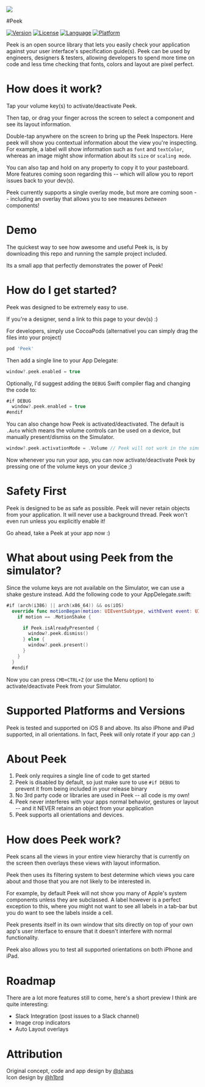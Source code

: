 <a href="https://vimeo.com/162896152"><img src="http://shaps.me/assets/img/peek-feature@2x.png" name="Peek on Vimeo"/></a>

#Peek

[![Version](https://img.shields.io/cocoapods/v/Peek.svg?style=flat)](http://cocoapods.org/pods/InkKit)
[![License](https://img.shields.io/cocoapods/l/Peek.svg?style=flat)](http://cocoapods.org/pods/InkKit)
[![Language](https://img.shields.io/badge/language-swift-ff69b4.svg)](http://cocoadocs.org/docsets/Warrany)
[![Platform](https://img.shields.io/cocoapods/p/Peek.svg?style=flat)](http://cocoapods.org/pods/InkKit)

Peek is an open source library that lets you easily check your application against your user interface's specification guide(s). Peek can be used by engineers, designers & testers, allowing developers to spend more time on code and less time checking that fonts, colors and layout are pixel perfect.

# How does it work?

Tap your volume key(s) to activate/deactivate Peek.

Then tap, or drag your finger across the screen to select a component and see its layout information.

Double-tap anywhere on the screen to bring up the Peek Inspectors. Here peek will show you contextual information about the view you're inspecting. For example, a label will show information such as `font` and `textColor`, whereas an image might show information about its `size` or `scaling mode`.

You can also tap and hold on any property to copy it to your pasteboard. More features coming soon regarding this -- which will allow you to report issues back to your dev(s).

Peek currently supports a single overlay mode, but more are coming soon -- including an overlay that allows you to see measures *between* components!

# Demo

The quickest way to see how awesome and useful Peek is, is by downloading this repo and running the sample project included.

Its a small app that perfectly demonstrates the power of Peek!

# How do I get started?

Peek was designed to be extremely easy to use.

If you're a designer, send a link to this page to your dev(s) :)

For developers, simply use CocoaPods (alternativel you can simply drag the files into your project)

```ruby
pod 'Peek'
```

Then add a single line to your App Delegate:

```swift
window?.peek.enabled = true
```

Optionally, I'd suggest adding the `DEBUG` Swift compiler flag and changing the code to:

```swift
#if DEBUG
  window?.peek.enabled = true
#endif
```

You can also change how Peek is activated/deactivated. The default is `.Auto` which means the volume controls can be used on a device, but manually present/dismiss on the Simulator.

```swift
window?.peek.activationMode = .Volume // Peek will not work in the simulator with this mode
```

Now whenever you run your app, you can now activate/deactivate Peek by pressing one of the volume keys on your device ;)

# Safety First

Peek is designed to be as safe as possible. Peek will never retain objects from your application. It will never use a background thread. Peek won't even run unless you explicitly enable it!

Go ahead, take a Peek at your app now :)

# What about using Peek from the simulator?

Since the volume keys are not available on the Simulator, we can use a shake gesture instead. Add the following code to your AppDelegate.swift:

```swift
#if (arch(i386) || arch(x86_64)) && os(iOS)
  override func motionBegan(motion: UIEventSubtype, withEvent event: UIEvent?) {
    if motion == .MotionShake {

      if Peek.isAlreadyPresented {
        window?.peek.dismiss()
      } else {
        window?.peek.present()
      }
    }
  }
  #endif
```

Now you can press `CMD+CTRL+Z` (or use the Menu option) to activate/deactivate Peek from your Simulator.

# Supported Platforms and Versions

Peek is tested and supported on iOS 8 and above. Its also iPhone and iPad supported, in all orientations. In fact, Peek will only rotate if your app can ;)

# About Peek

1. Peek only requires a single line of code to get started
2. Peek is disabled by default, so just make sure to use `#if DEBUG` to prevent it from being included in your release binary
3. No 3rd party code or libraries are used in Peek -- all code is my own!
4. Peek never interferes with your apps normal behavior, gestures or layout -- and it NEVER retains an object from your application
5. Peek supports all orientations and devices.

# How does Peek work?

Peek scans all the views in your entire view hierarchy that is currently on the screen then overlays these views with layout information.

Peek then uses its filtering system to best determine which views you care about and those that you are not likely to be interested in.

For example, by default Peek will not show you many of Apple's system components unless they are subclassed. A label however is a perfect exception to this, where you might not want to see all labels in a tab-bar but you do want to see the labels inside a cell.

Peek presents itself in its own window that sits directly on top of your own app's user interface to ensure that it doesn't interfere with normal functionality.

Peek also allows you to test all supported orientations on both iPhone and iPad.

# Roadmap

There are a lot more features still to come, here's a short preview I think are quite interesting:

* Slack Integration (post issues to a Slack channel)
* Image crop indicators
* Auto Layout overlays


# Attribution

Original concept, code and app design by [@shaps][shaps]<br />
Icon design by [@h1brd][marco]

[github]: https://github.com/shaps80/Peek
[shaps]: http://twitter.com/shaps "Shaps on Twitter"
[marco]: http://twitter.com/h1brd "Marco on Twitter"
